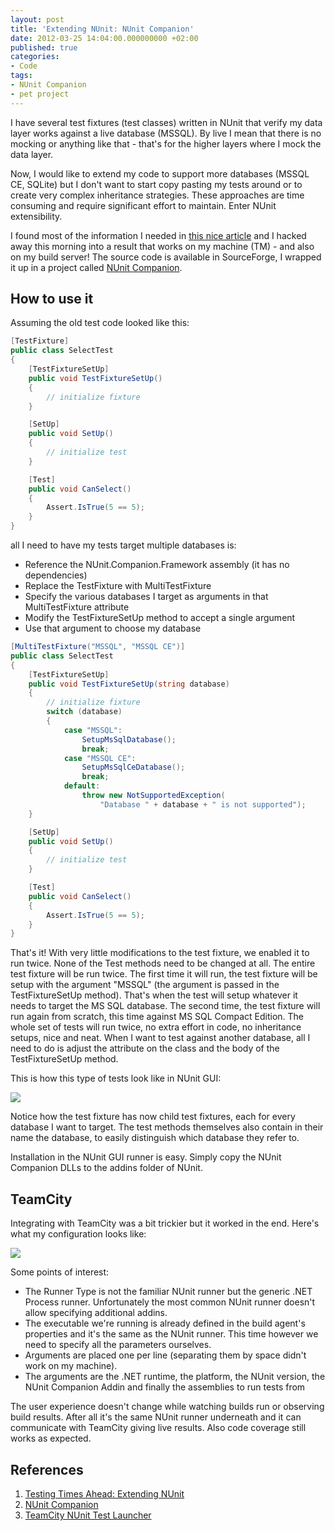 ```yaml
---
layout: post
title: 'Extending NUnit: NUnit Companion'
date: 2012-03-25 14:04:00.000000000 +02:00
published: true
categories:
- Code
tags:
- NUnit Companion
- pet project
---
```


I have several test fixtures (test classes) written in NUnit that verify my data layer works against a live database (MSSQL). By live I mean that there is no mocking or anything like that - that's for the higher layers where I mock the data layer.

Now, I would like to extend my code to support more databases (MSSQL CE, SQLite) but I don't want to start copy pasting my tests around or to create very complex inheritance strategies. These approaches are time consuming and require significant effort to maintain. Enter NUnit extensibility.<!--more-->

I found most of the information I needed in <a href="http://www.simple-talk.com/dotnet/.net-tools/testing-times-ahead-extending-nunit/">this nice article</a> and I hacked away this morning into a result that works on my machine (TM) - and also on my build server! The source code is available in SourceForge, I wrapped it up in a project called <a href="https://sourceforge.net/projects/nunitcompanion/">NUnit Companion</a>.
<h2>How to use it</h2>

Assuming the old test code looked like this:

```cs
[TestFixture]
public class SelectTest
{
    [TestFixtureSetUp]
    public void TestFixtureSetUp()
    {
        // initialize fixture
    }

    [SetUp]
    public void SetUp()
    {
        // initialize test
    }

    [Test]
    public void CanSelect()
    {
        Assert.IsTrue(5 == 5);
    }
}
```

all I need to have my tests target multiple databases is:
<ul>
<li>Reference the NUnit.Companion.Framework assembly (it has no dependencies)</li>
<li>Replace the TestFixture with MultiTestFixture</li>
<li>Specify the various databases I target as arguments in that MultiTestFixture attribute</li>
<li>Modify the TestFixtureSetUp method to accept a single argument</li>
<li>Use that argument to choose my database</li>
</ul>

```cs
[MultiTestFixture("MSSQL", "MSSQL CE")]
public class SelectTest
{
    [TestFixtureSetUp]
    public void TestFixtureSetUp(string database)
    {
        // initialize fixture
        switch (database)
        {
            case "MSSQL":
                SetupMsSqlDatabase();
                break;
            case "MSSQL CE":
                SetupMsSqlCeDatabase();
                break;
            default:
                throw new NotSupportedException(
                    "Database " + database + " is not supported");
    }

    [SetUp]
    public void SetUp()
    {
        // initialize test
    }

    [Test]
    public void CanSelect()
    {
        Assert.IsTrue(5 == 5);
    }
}
```

That's it! With very little modifications to the test fixture, we enabled it to run twice. None of the Test methods need to be changed at all. The entire test fixture will be run twice. The first time it will run, the test fixture will be setup with the argument "MSSQL" (the argument is passed in the TestFixtureSetUp method). That's when the test will setup whatever it needs to target the MS SQL database. The second time, the test fixture will run again from scratch, this time against MS SQL Compact Edition. The whole set of tests will run twice, no extra effort in code, no inheritance setups, nice and neat. When I want to test against another database, all I need to do is adjust the attribute on the class and the body of the TestFixtureSetUp method.

This is how this type of tests look like in NUnit GUI:

<img src="{{ site.baseurl }}/assets/2012/nunit-companion-example.png" />

Notice how the test fixture has now child test fixtures, each for every database I want to target. The test methods themselves also contain in their name the database, to easily distinguish which database they refer to.

Installation in the NUnit GUI runner is easy. Simply copy the NUnit Companion DLLs to the addins folder of NUnit.
<h2>TeamCity</h2>

Integrating with TeamCity was a bit trickier but it worked in the end. Here's what my configuration looks like:

<img src="{{ site.baseurl }}/assets/2012/nunit-companion-teamcity-configuration.png" />

Some points of interest:
<ul>
<li>The Runner Type is not the familiar NUnit runner but the generic .NET Process runner. Unfortunately the most common NUnit runner doesn't allow specifying additional addins.</li>
<li>The executable we're running is already defined in the build agent's properties and it's the same as the NUnit runner. This time however we need to specify all the parameters ourselves.</li>
<li>Arguments are placed one per line (separating them by space didn't work on my machine).</li>
<li>The arguments are the .NET runtime, the platform, the NUnit version, the NUnit Companion Addin and finally the assemblies to run tests from</li>
</ul>

The user experience doesn't change while watching builds run or observing build results. After all it's the same NUnit runner underneath and it can communicate with TeamCity giving live results. Also code coverage still works as expected.
<h2>References</h2>
<ol>
<li><a href="http://www.simple-talk.com/dotnet/.net-tools/testing-times-ahead-extending-nunit/">Testing Times Ahead: Extending NUnit</a></li>
<li><a href="https://sourceforge.net/projects/nunitcompanion/">NUnit Companion</a></li>
<li><a href="http://confluence.jetbrains.net/display/TCD7/TeamCity+NUnit+Test+Launcher">TeamCity NUnit Test Launcher</a></li>
</ol>
